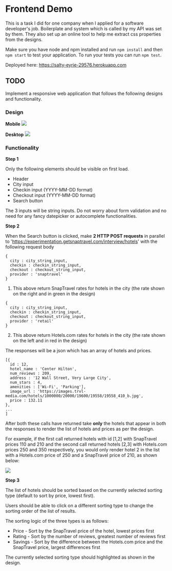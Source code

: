 # Frontend Demo

This is a task I did for one company when I applied for a software developer's job. Boilerplate and system which is called by my API was set by them. They also set up an online tool to help me extract css properties from the designs.

Make sure you have node and npm installed and run ```npm install``` and then ```npm start``` to test your application. To run your tests you can run ```npm test```.

Deployed here: https://salty-eyrie-29576.herokuapp.com


## TODO

Implement a responsive web application that follows the following designs and functionality. 

### Design

**Mobile**
![](https://cdn.zeplin.io/59dcef779ee5b755ceb376f3/screens/FE1DFBA7-3235-4B28-BAAA-B8C4F3AFC56A.png)

**Desktop**
![](https://cdn.zeplin.io/59dcef779ee5b755ceb376f3/screens/076AC023-A27D-488C-8E85-698745374675.png)

### Functionality

**Step 1**

Only the following elements should be visible on first load.
- Header
- City input
- Checkin input (YYYY-MM-DD format)
- Checkout input (YYYY-MM-DD format)
- Search button

The 3 inputs will be string inputs. Do not worry about form validation and no need for any fancy datepicker or autocomplete functionalities.

**Step 2**

When the Search button is clicked, make **2 HTTP POST requests** in parallel to 'https://experimentation.getsnaptravel.com/interview/hotels' with the following request body

```
{
  city : city_string_input,
  checkin : checkin_string_input,
  checkout : checkout_string_input,
  provider : 'snaptravel'
}
```

1) This above return SnapTravel rates for hotels in the city (the rate shown on the right and in green in the design)


```
{
  city : city_string_input,
  checkin : checkin_string_input,
  checkout : checkout_string_input,
  provider : 'retail'
}
```

2) This above return Hotels.com rates for hotels in the city (the rate shown on the left and in red in the design)

The responses will be a json which has an array of hotels and prices.
```
[{
  id : 12,
  hotel_name : 'Center Hilton',
  num_reviews : 209,
  address : '12 Wall Street, Very Large City',
  num_stars : 4,
  amenities : ['Wi-Fi', 'Parking'],
  image_url : 'https://images.trvl-media.com/hotels/1000000/20000/19600/19558/19558_410_b.jpg',
  price : 132.11
},
...
]
```

After both these calls have returned take **only** the hotels that appear in both the responses to render the list of hotels and prices as per the design.

For example, if the first call returned hotels with id [1,2] with SnapTravel prices 110 and 210 and the second call returned hotels [2,3] with Hotels.com prices 250 and 350 respectively, you would only render hotel 2 in the list with a Hotels.com price of 250 and a SnapTravel price of 210, as shown below:

![](https://i.imgur.com/s1pIdcy.png)


**Step 3**

The list of hotels should be sorted based on the currently selected  sorting type (default to sort by price, lowest first).

Users should be able to click on a different sorting type to change the sorting order of the list of results.

The sorting logic of the three types is as follows:

- Price - Sort by the SnapTravel price of the hotel, lowest prices first
- Rating - Sort by the number of reviews, greatest number of reviews first
- Savings - Sort by the difference between the Hotels.com price and the SnapTravel price, largest differences first

The currently selected sorting type should highlighted as shown in the design.
